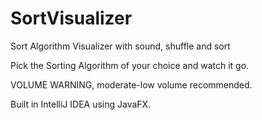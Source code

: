 # SortVisualizer
Sort Algorithm Visualizer with sound, shuffle and sort

Pick the Sorting Algorithm of your choice and watch it go.

VOLUME WARNING, moderate-low volume recommended.

Built in IntelliJ IDEA using JavaFX.
